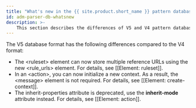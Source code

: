 ```yaml
---
title: "What's new in the {{ site.product.short_name }} pattern database format V5"
id: adm-parser-db-whatsnew
description: >-
	This section describes the differences of V5 and V4 pattern database format in {{ site.product.short_name }}.
---
```


The V5 database format has the following differences compared to the V4
format:

- The \<ruleset\> element can now store multiple reference URLs using
    the new \<rule\_urls\> element. For details, see
    [[Element: ruleset]].
- In an \<action\>, you can now initialize a new context. As a result,
    the \<message\> element is not required. For details, see
    [[Element: create-context]].
- The inherit-properties attribute is deprecated, use the
    **inherit-mode** attribute instead. For details, see
    [[Element: action]].

